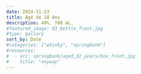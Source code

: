 ```yaml
---
date: 2024-11-23
title: Agé de 18 Ans
description: 40%. 700 mL.
#featured_image: 03_bottle_front.jpg
#type: gallery
sort_by: Date
#categories: ["whisky", "springbank"]
#resources:
#  - src: springbank/aged_32_years/box_front.jpg
#    title: "anyway"
---
```


